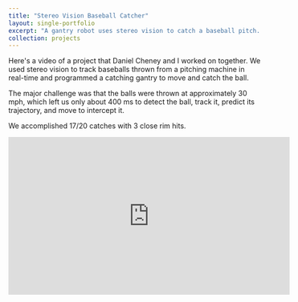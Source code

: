 ```yaml
---
title: "Stereo Vision Baseball Catcher"
layout: single-portfolio
excerpt: "A gantry robot uses stereo vision to catch a baseball pitch. <br/><br/><img src='/images/baseball_catcher_traj.png' width='700'>"
collection: projects
---
```


Here's a video of a project that Daniel Cheney and I worked on together. We used stereo vision to track baseballs thrown from a pitching machine in real-time and programmed a catching gantry to move and catch the ball. 

The major challenge was that the balls were thrown at approximately 30 mph, which left us only about 400 ms to detect the ball, track it, predict its trajectory, and move to intercept it. 

We accomplished 17/20 catches with 3 close rim hits.

<iframe width="560" height="315" src="https://www.youtube.com/embed/hLrwd01BM7s?si=WS1oBUknMUhvBLBC" title="YouTube video player" frameborder="0" allow="accelerometer; autoplay; clipboard-write; encrypted-media; gyroscope; picture-in-picture; web-share" referrerpolicy="strict-origin-when-cross-origin" allowfullscreen></iframe>

